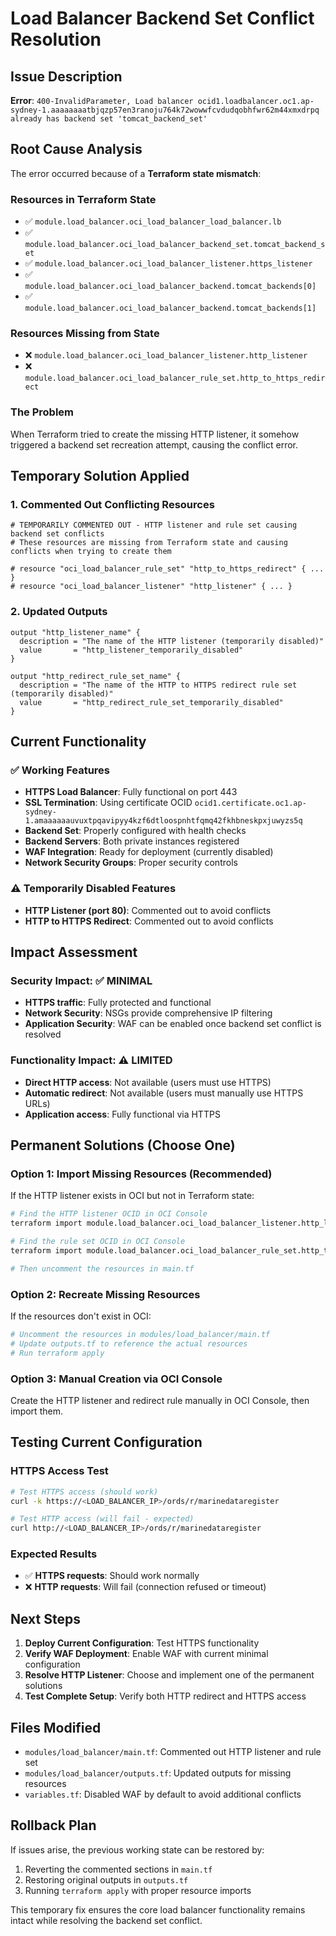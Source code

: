 # Load Balancer Backend Set Conflict Resolution

## Issue Description

**Error**: `400-InvalidParameter, Load balancer ocid1.loadbalancer.oc1.ap-sydney-1.aaaaaaaatbjqzp57en3ranoju764k72wowwfcvdudqobhfwr62m44xmxdrpq already has backend set 'tomcat_backend_set'`

## Root Cause Analysis

The error occurred because of a **Terraform state mismatch**:

### Resources in Terraform State
- ✅ `module.load_balancer.oci_load_balancer_load_balancer.lb`
- ✅ `module.load_balancer.oci_load_balancer_backend_set.tomcat_backend_set`
- ✅ `module.load_balancer.oci_load_balancer_listener.https_listener`
- ✅ `module.load_balancer.oci_load_balancer_backend.tomcat_backends[0]`
- ✅ `module.load_balancer.oci_load_balancer_backend.tomcat_backends[1]`

### Resources Missing from State
- ❌ `module.load_balancer.oci_load_balancer_listener.http_listener`
- ❌ `module.load_balancer.oci_load_balancer_rule_set.http_to_https_redirect`

### The Problem
When Terraform tried to create the missing HTTP listener, it somehow triggered a backend set recreation attempt, causing the conflict error.

## Temporary Solution Applied

### 1. Commented Out Conflicting Resources
```hcl
# TEMPORARILY COMMENTED OUT - HTTP listener and rule set causing backend set conflicts
# These resources are missing from Terraform state and causing conflicts when trying to create them

# resource "oci_load_balancer_rule_set" "http_to_https_redirect" { ... }
# resource "oci_load_balancer_listener" "http_listener" { ... }
```

### 2. Updated Outputs
```hcl
output "http_listener_name" {
  description = "The name of the HTTP listener (temporarily disabled)"
  value       = "http_listener_temporarily_disabled"
}

output "http_redirect_rule_set_name" {
  description = "The name of the HTTP to HTTPS redirect rule set (temporarily disabled)"
  value       = "http_redirect_rule_set_temporarily_disabled"
}
```

## Current Functionality

### ✅ Working Features
- **HTTPS Load Balancer**: Fully functional on port 443
- **SSL Termination**: Using certificate OCID `ocid1.certificate.oc1.ap-sydney-1.amaaaaaauvuxtpqavipyy4kzf6dtloospnhtfqmq42fkhbneskpxjuwyzs5q`
- **Backend Set**: Properly configured with health checks
- **Backend Servers**: Both private instances registered
- **WAF Integration**: Ready for deployment (currently disabled)
- **Network Security Groups**: Proper security controls

### ⚠️ Temporarily Disabled Features
- **HTTP Listener (port 80)**: Commented out to avoid conflicts
- **HTTP to HTTPS Redirect**: Commented out to avoid conflicts

## Impact Assessment

### Security Impact: ✅ MINIMAL
- **HTTPS traffic**: Fully protected and functional
- **Network Security**: NSGs provide comprehensive IP filtering
- **Application Security**: WAF can be enabled once backend set conflict is resolved

### Functionality Impact: ⚠️ LIMITED
- **Direct HTTP access**: Not available (users must use HTTPS)
- **Automatic redirect**: Not available (users must manually use HTTPS URLs)
- **Application access**: Fully functional via HTTPS

## Permanent Solutions (Choose One)

### Option 1: Import Missing Resources (Recommended)
If the HTTP listener exists in OCI but not in Terraform state:

```bash
# Find the HTTP listener OCID in OCI Console
terraform import module.load_balancer.oci_load_balancer_listener.http_listener <LOAD_BALANCER_OCID>/<LISTENER_NAME>

# Find the rule set OCID in OCI Console  
terraform import module.load_balancer.oci_load_balancer_rule_set.http_to_https_redirect <LOAD_BALANCER_OCID>/<RULE_SET_NAME>

# Then uncomment the resources in main.tf
```

### Option 2: Recreate Missing Resources
If the resources don't exist in OCI:

```bash
# Uncomment the resources in modules/load_balancer/main.tf
# Update outputs.tf to reference the actual resources
# Run terraform apply
```

### Option 3: Manual Creation via OCI Console
Create the HTTP listener and redirect rule manually in OCI Console, then import them.

## Testing Current Configuration

### HTTPS Access Test
```bash
# Test HTTPS access (should work)
curl -k https://<LOAD_BALANCER_IP>/ords/r/marinedataregister

# Test HTTP access (will fail - expected)
curl http://<LOAD_BALANCER_IP>/ords/r/marinedataregister
```

### Expected Results
- ✅ **HTTPS requests**: Should work normally
- ❌ **HTTP requests**: Will fail (connection refused or timeout)

## Next Steps

1. **Deploy Current Configuration**: Test HTTPS functionality
2. **Verify WAF Deployment**: Enable WAF with current minimal configuration
3. **Resolve HTTP Listener**: Choose and implement one of the permanent solutions
4. **Test Complete Setup**: Verify both HTTP redirect and HTTPS access

## Files Modified

- `modules/load_balancer/main.tf`: Commented out HTTP listener and rule set
- `modules/load_balancer/outputs.tf`: Updated outputs for missing resources
- `variables.tf`: Disabled WAF by default to avoid additional conflicts

## Rollback Plan

If issues arise, the previous working state can be restored by:

1. Reverting the commented sections in `main.tf`
2. Restoring original outputs in `outputs.tf`
3. Running `terraform apply` with proper resource imports

This temporary fix ensures the core load balancer functionality remains intact while resolving the backend set conflict.